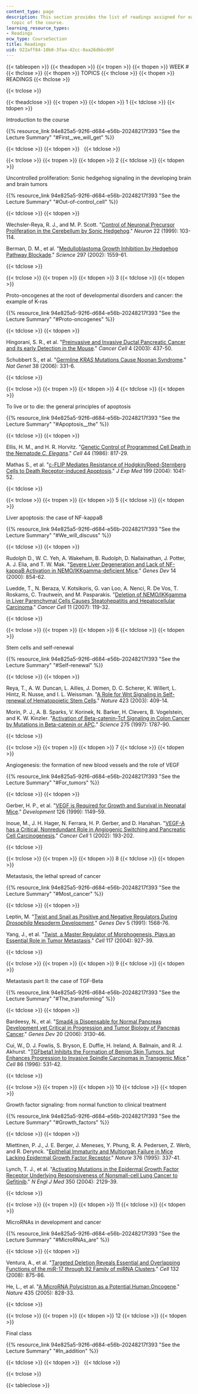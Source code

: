 ```yaml
---
content_type: page
description: This section provides the list of readings assigned for each lecture
  topic of the course.
learning_resource_types:
- Readings
ocw_type: CourseSection
title: Readings
uid: 922aff84-10b0-3faa-42cc-0aa26dbbc09f
---
```


{{< tableopen >}}
{{< theadopen >}}
{{< tropen >}}
{{< thopen >}}
WEEK #
{{< thclose >}}
{{< thopen >}}
TOPICS
{{< thclose >}}
{{< thopen >}}
READINGS
{{< thclose >}}

{{< trclose >}}

{{< theadclose >}}
{{< tropen >}}
{{< tdopen >}}
1
{{< tdclose >}}
{{< tdopen >}}


Introduction to the course

{{% resource_link 94e825a5-92f6-d684-e56b-20248217f393 "See the Lecture Summary" "#First,_we_will_get" %}}


{{< tdclose >}}
{{< tdopen >}}
 
{{< tdclose >}}

{{< trclose >}}
{{< tropen >}}
{{< tdopen >}}
2
{{< tdclose >}}
{{< tdopen >}}


Uncontrolled proliferation: Sonic hedgehog signaling in the developing brain and brain tumors

{{% resource_link 94e825a5-92f6-d684-e56b-20248217f393 "See the Lecture Summary" "#Out-of-control_cell" %}}


{{< tdclose >}}
{{< tdopen >}}


Wechsler-Reya, R. J., and M. P. Scott. "[Control of Neuronal Precursor Proliferation in the Cerebellum by Sonic Hedgehog](http://www.ncbi.nlm.nih.gov/pubmed/10027293)." _Neuron_ 22 (1999): 103-114.

Berman, D. M., et al. "[Medulloblastoma Growth Inhibition by Hedgehog Pathway Blockade](http://www.ncbi.nlm.nih.gov/pubmed/12202832)." _Science_ 297 (2002): 1559-61.


{{< tdclose >}}

{{< trclose >}}
{{< tropen >}}
{{< tdopen >}}
3
{{< tdclose >}}
{{< tdopen >}}


Proto-oncogenes at the root of developmental disorders and cancer: the example of K-ras

{{% resource_link 94e825a5-92f6-d684-e56b-20248217f393 "See the Lecture Summary" "#Proto-oncogenes" %}}


{{< tdclose >}}
{{< tdopen >}}


Hingorani, S. R., et al. "[Preinvasive and Invasive Ductal Pancreatic Cancer and its early Detection in the Mouse](http://www.ncbi.nlm.nih.gov/pubmed/14706336)." _Cancer Cell_ 4 (2003): 437-50.

Schubbert S., et al. "[Germline _KRAS_ Mutations Cause Noonan Syndrome](http://www.ncbi.nlm.nih.gov/pubmed/16474405)." _Nat Genet_ 38 (2006): 331-6.


{{< tdclose >}}

{{< trclose >}}
{{< tropen >}}
{{< tdopen >}}
4
{{< tdclose >}}
{{< tdopen >}}


To live or to die: the general principles of apoptosis

{{% resource_link 94e825a5-92f6-d684-e56b-20248217f393 "See the Lecture Summary" "#Apoptosis__the" %}}


{{< tdclose >}}
{{< tdopen >}}


Ellis, H. M., and H. R. Horvitz. "[Genetic Control of Programmed Cell Death in the Nematode _C. Elegans_](http://www.ncbi.nlm.nih.gov/pubmed/3955651)." _Cell_ 44 (1986): 817-29.

Mathas S., et al. "[c-FLIP Mediates Resistance of Hodgkin/Reed-Sternberg Cells to Death Receptor-induced Apoptosis](http://www.ncbi.nlm.nih.gov/pubmed/15078899)." _J Exp Med_ 199 (2004): 1041-52.


{{< tdclose >}}

{{< trclose >}}
{{< tropen >}}
{{< tdopen >}}
5
{{< tdclose >}}
{{< tdopen >}}


Liver apoptosis: the case of NF-kappaB

{{% resource_link 94e825a5-92f6-d684-e56b-20248217f393 "See the Lecture Summary" "#We_will_discuss" %}}


{{< tdclose >}}
{{< tdopen >}}


Rudolph D., W. C. Yeh, A. Wakeham, B. Rudolph, D. Nallainathan, J. Potter, A. J. Elia, and T. W. Mak. "[Severe Liver Degeneration and Lack of NF-kappaB Activation in NEMO/IKKgamma-deficient Mice](http://www.ncbi.nlm.nih.gov/pubmed/10766741)." _Genes Dev_ 14 (2000): 854-62.

Luedde, T., N. Beraza, V. Kotsikoris, G. van Loo, A. Nenci, R. De Vos, T. Roskams, C. Trautwein, and M. Pasparakis. "[Deletion of NEMO/IKKgamma in Liver Parenchymal Cells Causes Steatohepatitis and Hepatocellular Carcinoma](http://www.ncbi.nlm.nih.gov/pubmed/17292824)." _Cancer Cell_ 11 (2007): 119-32.


{{< tdclose >}}

{{< trclose >}}
{{< tropen >}}
{{< tdopen >}}
6
{{< tdclose >}}
{{< tdopen >}}


Stem cells and self-renewal

{{% resource_link 94e825a5-92f6-d684-e56b-20248217f393 "See the Lecture Summary" "#Self-renewal" %}}


{{< tdclose >}}
{{< tdopen >}}


Reya, T., A. W. Duncan, L. Ailles, J. Domen, D. C. Scherer, K. Willert, L. Hintz, R. Nusse, and I. L. Weissman. "[A Role for Wnt Signaling in Self-renewal of Hematopoietic Stem Cells](http://www.ncbi.nlm.nih.gov/pubmed/12717450)." _Nature_ 423 (2003): 409-14.

Morin, P. J., A. B. Sparks, V. Korinek, N. Barker, H. Clevers, B. Vogelstein, and K. W. Kinzler. "[Activation of Beta-catenin-Tcf Signaling in Colon Cancer by Mutations in Beta-catenin or APC](http://www.ncbi.nlm.nih.gov/pubmed/9065402)." _Science_ 275 (1997): 1787-90.


{{< tdclose >}}

{{< trclose >}}
{{< tropen >}}
{{< tdopen >}}
7
{{< tdclose >}}
{{< tdopen >}}


Angiogenesis: the formation of new blood vessels and the role of VEGF

{{% resource_link 94e825a5-92f6-d684-e56b-20248217f393 "See the Lecture Summary" "#For_tumors" %}}


{{< tdclose >}}
{{< tdopen >}}


Gerber, H. P., et al. "[VEGF is Required for Growth and Survival in Neonatal Mice](http://www.ncbi.nlm.nih.gov/pubmed/10021335)." _Development_ 126 (1999): 1149-59.

Inoue, M., J. H. Hager, N. Ferrara, H. P. Gerber, and D. Hanahan. "[VEGF-A has a Critical, Nonredundant Role in Angiogenic Switching and Pancreatic Cell Carcinogenesis](http://www.ncbi.nlm.nih.gov/pubmed/12086877)." _Cancer Cell_ 1 (2002): 193-202.


{{< tdclose >}}

{{< trclose >}}
{{< tropen >}}
{{< tdopen >}}
8
{{< tdclose >}}
{{< tdopen >}}


Metastasis, the lethal spread of cancer

{{% resource_link 94e825a5-92f6-d684-e56b-20248217f393 "See the Lecture Summary" "#Most_cancer" %}}


{{< tdclose >}}
{{< tdopen >}}


Leptin, M. "[Twist and Snail as Positive and Negative Regulators During _Drosophila_ Mesoderm Development](http://www.ncbi.nlm.nih.gov/pubmed/1884999?dopt=Abstract)." _Genes Dev_ 5 (1991): 1568-76.

Yang, J., et al. "[Twist, a Master Regulator of Morphogenesis, Plays an Essential Role in Tumor Metastasis](http://www.ncbi.nlm.nih.gov/pubmed/15210113)." _Cell_ 117 (2004): 927-39.


{{< tdclose >}}

{{< trclose >}}
{{< tropen >}}
{{< tdopen >}}
9
{{< tdclose >}}
{{< tdopen >}}


Metastasis part II: the case of TGF-Beta

{{% resource_link 94e825a5-92f6-d684-e56b-20248217f393 "See the Lecture Summary" "#The_transforming" %}}


{{< tdclose >}}
{{< tdopen >}}


Bardeesy, N., et al. "[Smad4 is Dispensable for Normal Pancreas Development yet Critical in Progression and Tumor Biology of Pancreas Cancer](http://www.ncbi.nlm.nih.gov/pubmed/17114584)." _Genes Dev_ 20 (2006): 3130-46.

Cui, W., D. J. Fowlis, S. Bryson, E. Duffie, H. Ireland, A. Balmain, and R. J. Akhurst. "[TGFbeta1 Inhibits the Formation of Benign Skin Tumors, but Enhances Progression to Invasive Spindle Carcinomas in Transgenic Mice](http://www.ncbi.nlm.nih.gov/pubmed/8752208)." _Cell_ 86 (1996): 531-42.


{{< tdclose >}}

{{< trclose >}}
{{< tropen >}}
{{< tdopen >}}
10
{{< tdclose >}}
{{< tdopen >}}


Growth factor signaling: from normal function to clinical treatment

{{% resource_link 94e825a5-92f6-d684-e56b-20248217f393 "See the Lecture Summary" "#Growth_factors" %}}


{{< tdclose >}}
{{< tdopen >}}


Miettinen, P. J., J. E. Berger, J. Meneses, Y. Phung, R. A. Pedersen, Z. Werb, and R. Derynck. "[Epithelial Immaturity and Multiorgan Failure in Mice Lacking Epidermal Growth Factor Receptor](http://www.ncbi.nlm.nih.gov/pubmed/7630400)." _Nature_ 376 (1995): 337-41.

Lynch, T. J., et al. "[Activating Mutations in the Epidermal Growth Factor Receptor Underlying Responsiveness of Nonsmall-cell Lung Cancer to Gefitinib](http://www.ncbi.nlm.nih.gov/pubmed/15118073)." _N Engl J Med_ 350 (2004): 2129-39.


{{< tdclose >}}

{{< trclose >}}
{{< tropen >}}
{{< tdopen >}}
11
{{< tdclose >}}
{{< tdopen >}}


MicroRNAs in development and cancer

{{% resource_link 94e825a5-92f6-d684-e56b-20248217f393 "See the Lecture Summary" "#MicroRNAs_are" %}}


{{< tdclose >}}
{{< tdopen >}}


Ventura, A., et al. "[Targeted Deletion Reveals Essential and Overlapping Functions of the miR-17 through 92 Family of miRNA Clusters](http://www.ncbi.nlm.nih.gov/pubmed/18329372)." _Cell_ 132 (2008): 875-86.

He, L., et al. "[A MicroRNA Polycistron as a Potential Human Oncogene](http://www.ncbi.nlm.nih.gov/pubmed/15944707)." _Nature_ 435 (2005): 828-33.


{{< tdclose >}}

{{< trclose >}}
{{< tropen >}}
{{< tdopen >}}
12
{{< tdclose >}}
{{< tdopen >}}


Final class

{{% resource_link 94e825a5-92f6-d684-e56b-20248217f393 "See the Lecture Summary" "#In_addition" %}}


{{< tdclose >}}
{{< tdopen >}}
 
{{< tdclose >}}

{{< trclose >}}

{{< tableclose >}}